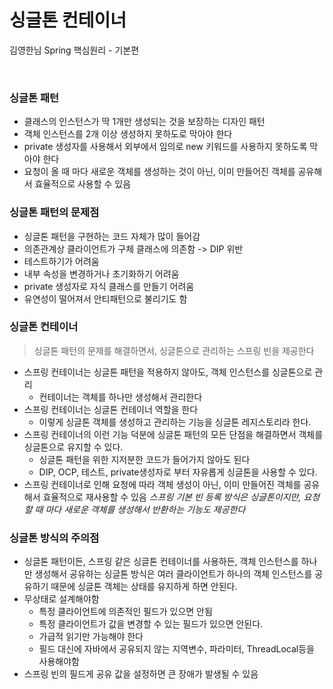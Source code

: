 # 싱글톤 컨테이너
김영한님 Spring 핵심원리 - 기본편

<br>

### 싱글톤 패턴
* 클래스의 인스턴스가 딱 1개만 생성되는 것을 보장하는 디자인 패턴
* 객체 인스턴스를 2개 이상 생성하지 못하도로 막아야 한다
* private 생성자를 사용해서 외부에서 임의로 new 키워드를 사용하지 못하도록 막아야 한다
* 요청이 올 때 마다 새로운 객체를 생성하는 것이 아닌, 이미 만들어진 객체를 공유해서 효율적으로 사용할 수 있음

### 싱글톤 패턴의 문제점
* 싱글톤 패턴을 구현하는 코드 자체가 많이 들어감
* 의존관계상 클라이언트가 구체 클래스에 의존함 -> DIP 위반
* 테스트하기가 어려움
* 내부 속성을 변경하거나 초기화하기 어려움
* private 생성자로 자식 클래스를 만들기 어려움
* 유연성이 떨어져서 안티패턴으로 불리기도 함

### 싱글톤 컨테이너
> 싱글톤 패턴의 문제를 해결하면서, 싱글톤으로 관리하는 스프링 빈을 제공한다
* 스프링 컨테이너는 싱글톤 패턴을 적용하지 않아도, 객체 인스턴스를 싱글톤으로 관리
  * 컨테이너는 객체를 하나만 생성해서 관리한다
* 스프링 컨테이너는 싱글톤 컨테이너 역할을 한다
  * 이렇게 싱글톤 객체를 생성하고 관리하는 기능을 싱글톤 레지스토리라 한다.
* 스프링 컨테이너의 이런 기능 덕분에 싱글톤 패턴의 모든 단점을 해결하면서 객체를 싱글톤으로 유지할 수 있다.
  * 싱글톤 패턴을 위한 지저분한 코드가 들어가지 않아도 된다
  * DIP, OCP, 테스트, private생성자로 부터 자유롭게 싱글톤을 사용할 수 있다.
* 스프링 컨테이너로 인해 요청에 따라 객체 생성이 아닌, 이미 만들어진 객체를 공유해서 효율적으로 재사용할 수 있음
*스프링 기본 빈 등록 방식은 싱글톤이지만, 요청할 때 마다 새로운 객체를 생성해서 반환하는 기능도 제공한다*

### 싱글톤 방식의 주의점
* 싱글톤 패턴이든, 스프링 같은 싱글톤 컨테이너를 사용하든, 객체 인스턴스를 하나만 생성해서 공유하는 싱글톤 방식은 여러 클라이언트가 하나의 객체 인스턴스를 공유하기 때문에 싱글톤 객체는 상태를 유지하게 하면 안된다.
* 무상태로 설계해야함
  * 특정 클라이언트에 의존적인 필드가 있으면 안됨
  * 특정 클라이언트가 값을 변경할 수 있는 필드가 있으면 안된다.
  * 가급적 읽기만 가능해야 한다
  * 필드 대신에 자바에서 공유되지 않는 지역변수, 파라미터, ThreadLocal등을 사용해야함
* 스프링 빈의 필드게 공유 값을 설정하면 큰 장애가 발생될 수 있음
